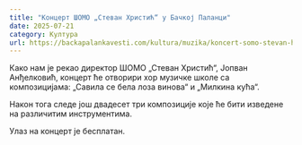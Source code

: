 ```yaml
---
title: "Концерт ШОМО „Стеван Христић“ у Бачкој Паланци"
date: 2025-07-21
category: Култура
url: https://backapalankavesti.com/kultura/muzika/koncert-somo-stevan-hristic-u-backoj-palanci/
---
```


Како нам је рекао директор ШОМО „Стеван Христић“, Јопван Анђелковић, концерт ће отворири хор музичке школе са композицијама: „Савила се бела лоза винова“ и „Милкина кућа“.

Након тога следе још двадесет три композиције које ће бити изведене на различитим инструментима.

Улаз на концерт је бесплатан.
